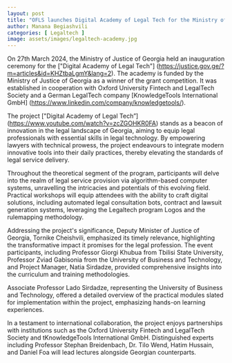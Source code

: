 ```yaml
---
layout: post
title: "OFLS launches Digital Academy of Legal Tech for the Ministry of Justice of Georgia" 
author: Manana Begiashvili
categories: [ Legaltech ]
image: assets/images/legaltech-academy.jpg
---
```

On 27th March 2024, the Ministry of Justice of Georgia held an inauguration ceremony for the ["Digital Academy of Legal Tech"] (https://justice.gov.ge/?m=articles&id=KHZtbaLgmY&lang=2). The academy is funded by the Ministry of Justice of Georgia as a winner of the grant competition. It was established in cooperation with Oxford University Fintech and LegalTech Society and a German LegalTech company [KnowledgeTools International GmbH] (https://www.linkedin.com/company/knowledgetools/).

The project ["Digital Academy of Legal Tech”] (https://www.youtube.com/watch?v=zcZGOHKR0FA) stands as a beacon of innovation in the legal landscape of Georgia, aiming to equip legal professionals with essential skills in legal technology. By empowering lawyers with technical prowess, the project endeavours to integrate modern innovative tools into their daily practices, thereby elevating the standards of legal service delivery.

Throughout the theoretical segment of the program, participants will delve into the realm of legal service provision via algorithm-based computer systems, unravelling the intricacies and potentials of this evolving field. Practical workshops will equip attendees with the ability to craft digital solutions, including automated legal consultation bots, contract and lawsuit generation systems, leveraging the Legaltech program Logos and the rulemapping methodology.

Addressing the project's significance, Deputy Minister of Justice of Georgia, Tornike Cheishvili, emphasized its timely relevance, highlighting the transformative impact it promises for the legal profession. The event participants, including Professor Giorgi Khubua from Tbilisi State University, Professor Zviad Gabisonia from the University of Business and Technology, and Project Manager, Natia Sirdadze, provided comprehensive insights into the curriculum and training methodologies.

Associate Professor Lado Sirdadze, representing the University of Business and Technology, offered a detailed overview of the practical modules slated for implementation within the project, emphasizing hands-on learning experiences.

In a testament to international collaboration, the project enjoys partnerships with institutions such as the Oxford University Fintech and LegalTech Society and tKnowledgeTools International GmbH. Distinguished experts including Professor Stephan Breidenbach, Dr. Tilo Wend, Hatim Hussain, and Daniel Foa will lead lectures alongside Georgian counterparts.

